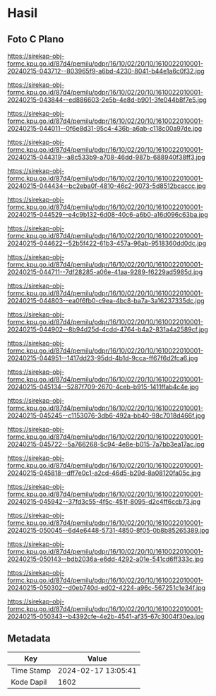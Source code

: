 # Hasil

## Foto C Plano

https://sirekap-obj-formc.kpu.go.id/87d4/pemilu/pdpr/16/10/02/20/10/1610022010001-20240215-043712--803965f9-a6bd-4230-8041-b44e1a6c0f32.jpg

https://sirekap-obj-formc.kpu.go.id/87d4/pemilu/pdpr/16/10/02/20/10/1610022010001-20240215-043844--ed886603-2e5b-4e8d-b901-3fe044b8f7e5.jpg

https://sirekap-obj-formc.kpu.go.id/87d4/pemilu/pdpr/16/10/02/20/10/1610022010001-20240215-044011--0f6e8d31-95c4-436b-a6ab-c118c00a97de.jpg

https://sirekap-obj-formc.kpu.go.id/87d4/pemilu/pdpr/16/10/02/20/10/1610022010001-20240215-044319--a8c533b9-a708-46dd-987b-688940f38ff3.jpg

https://sirekap-obj-formc.kpu.go.id/87d4/pemilu/pdpr/16/10/02/20/10/1610022010001-20240215-044434--bc2eba0f-4810-46c2-9073-5d8512bcaccc.jpg

https://sirekap-obj-formc.kpu.go.id/87d4/pemilu/pdpr/16/10/02/20/10/1610022010001-20240215-044529--e4c9b132-6d08-40c6-a6b0-a16d096c63ba.jpg

https://sirekap-obj-formc.kpu.go.id/87d4/pemilu/pdpr/16/10/02/20/10/1610022010001-20240215-044622--52b5f422-61b3-457a-96ab-9518360dd0dc.jpg

https://sirekap-obj-formc.kpu.go.id/87d4/pemilu/pdpr/16/10/02/20/10/1610022010001-20240215-044711--7df28285-a06e-41aa-9289-f6229ad5985d.jpg

https://sirekap-obj-formc.kpu.go.id/87d4/pemilu/pdpr/16/10/02/20/10/1610022010001-20240215-044803--ea0f6fb0-c9ea-4bc8-ba7a-3a16237335dc.jpg

https://sirekap-obj-formc.kpu.go.id/87d4/pemilu/pdpr/16/10/02/20/10/1610022010001-20240215-044902--8b94d25d-4cdd-4764-b4a2-831a4a2589cf.jpg

https://sirekap-obj-formc.kpu.go.id/87d4/pemilu/pdpr/16/10/02/20/10/1610022010001-20240215-044951--1417dd23-95dd-4b1d-9cca-ff67f6d2fca6.jpg

https://sirekap-obj-formc.kpu.go.id/87d4/pemilu/pdpr/16/10/02/20/10/1610022010001-20240215-045134--5287f709-2670-4ceb-b915-1411ffab4c4e.jpg

https://sirekap-obj-formc.kpu.go.id/87d4/pemilu/pdpr/16/10/02/20/10/1610022010001-20240215-045245--c1153076-3db6-492a-bb40-98c7018d466f.jpg

https://sirekap-obj-formc.kpu.go.id/87d4/pemilu/pdpr/16/10/02/20/10/1610022010001-20240215-045722--5a766268-5c94-4e8e-b015-7a7bb3ea17ac.jpg

https://sirekap-obj-formc.kpu.go.id/87d4/pemilu/pdpr/16/10/02/20/10/1610022010001-20240215-045818--dff7e0c1-a2cd-46d5-b29d-8a08120fa05c.jpg

https://sirekap-obj-formc.kpu.go.id/87d4/pemilu/pdpr/16/10/02/20/10/1610022010001-20240215-045942--37fd3c55-4f5c-451f-8095-d2c4ff6ccb73.jpg

https://sirekap-obj-formc.kpu.go.id/87d4/pemilu/pdpr/16/10/02/20/10/1610022010001-20240215-050045--6d4e6448-5731-4850-8f05-0b8b85265389.jpg

https://sirekap-obj-formc.kpu.go.id/87d4/pemilu/pdpr/16/10/02/20/10/1610022010001-20240215-050143--bdb2036a-e6dd-4292-a01e-541cd6ff333c.jpg

https://sirekap-obj-formc.kpu.go.id/87d4/pemilu/pdpr/16/10/02/20/10/1610022010001-20240215-050302--d0eb740d-ed02-4224-a96c-567251c1e34f.jpg

https://sirekap-obj-formc.kpu.go.id/87d4/pemilu/pdpr/16/10/02/20/10/1610022010001-20240215-050343--b4392cfe-4e2b-4541-af35-67c3004f30ea.jpg


## Metadata

| Key        | Value               |
| ---------- | ------------------- |
| Time Stamp | 2024-02-17 13:05:41 |
| Kode Dapil | 1602                |



